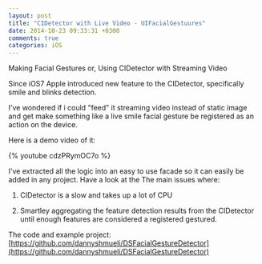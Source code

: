 ```yaml
---
layout: post
title: "CIDetector with Live Video - UIFacialGestuures"
date: 2014-10-23 09:33:31 +0300
comments: true
categories: iOS
---
```


Making Facial Gestures or, Using CIDetector with Streaming Video

Since iOS7 Apple introduced new feature to the CIDetector, specifically smile and blinks detection.

I've wondered if i could "feed" it streaming video instead of static image and get make something like a live smile facial gesture be registered as an action on the device.

Here is a demo video of it:

{% youtube cdzPRymOC7o %}
<!-- more -->

I've extracted all the logic into an easy to use facade so it can easily be added in any project.
Have a look at the 
The main issues where:

1. CIDetector is a slow and takes up a lot of CPU

2. Smartley aggregating the feature detection results from the CIDetector until enough features are considered a registered gestured.

The code and example project: [https://github.com/dannyshmueli/DSFacialGestureDetector](https://github.com/dannyshmueli/DSFacialGestureDetector)




